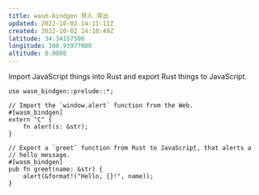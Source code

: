 ```yaml
---
title: wasm-bindgen 导入 导出
updated: 2022-10-02 14:11:11Z
created: 2022-10-02 14:10:49Z
latitude: 34.34157500
longitude: 108.93977000
altitude: 0.0000
---
```


Import JavaScript things into Rust and export Rust things to JavaScript.

```
use wasm_bindgen::prelude::*;

// Import the `window.alert` function from the Web.
#[wasm_bindgen]
extern "C" {
    fn alert(s: &str);
}

// Export a `greet` function from Rust to JavaScript, that alerts a
// hello message.
#[wasm_bindgen]
pub fn greet(name: &str) {
    alert(&format!("Hello, {}!", name));
}
```